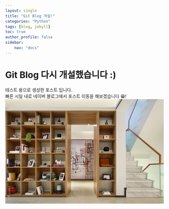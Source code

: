 ```yaml
---
layout: single
title: "Git Blog 개설!"
categories: "Python"
tags: [blog, jekyll]
toc: true
author_profile: false
sidebar:
    nav: "docs"
---
```


# Git Blog 다시 개설했습니다 :)
테스트 용으로 생성한 포스트 입니다.<br>
빠른 시일 내로 네이버 블로그에서 포스트 이동을 해보겠습니다 😁!
![이미지](../images/2023-04-15-1/zoom_background.jpg)
